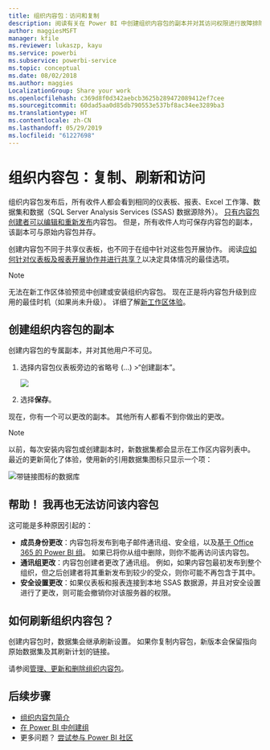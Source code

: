 ```yaml
---
title: 组织内容包：访问和复制
description: 阅读有关在 Power BI 中创建组织内容包的副本并对其访问权限进行故障排除的信息
author: maggiesMSFT
manager: kfile
ms.reviewer: lukaszp, kayu
ms.service: powerbi
ms.subservice: powerbi-service
ms.topic: conceptual
ms.date: 08/02/2018
ms.author: maggies
LocalizationGroup: Share your work
ms.openlocfilehash: c369d8f0d342aebcb3625b289472089412ef7cee
ms.sourcegitcommit: 60dad5aa0d85db790553e537bf8ac34ee3289ba3
ms.translationtype: HT
ms.contentlocale: zh-CN
ms.lasthandoff: 05/29/2019
ms.locfileid: "61227698"
---
```

# <a name="organizational-content-packs-copy-refresh-and-get-access"></a>组织内容包：复制、刷新和访问

组织内容包发布后，所有收件人都会看到相同的仪表板、报表、Excel 工作簿、数据集和数据（SQL Server Analysis Services (SSAS) 数据源除外）。  [只有内容包创建者可以编辑和重新发布](service-organizational-content-pack-manage-update-delete.md)内容包。  但是，所有收件人均可保存内容包的副本，该副本可与原始内容包并存。

创建内容包不同于共享仪表板，也不同于在组中针对这些包开展协作。 阅读[应如何针对仪表板及报表开展协作并进行共享？](service-how-to-collaborate-distribute-dashboards-reports.md)以决定具体情况的最佳选项。

> [!NOTE]
> 无法在新工作区体验预览中创建或安装组织内容包。 现在正是将内容包升级到应用的最佳时机（如果尚未升级）。 详细了解[新工作区体验](service-create-the-new-workspaces.md)。
>

## <a name="create-a-copy-of-an-organizational-content-pack"></a>创建组织内容包的副本
创建内容包的专属副本，并对其他用户不可见。

1. 选择内容包仪表板旁边的省略号 (...) >“创建副本”。

    ![](media/service-organizational-content-pack-copy-refresh-access/power-bi-create-copy-organizational-content-pack.png)
2. 选择**保存**。  

现在，你有一个可以更改的副本。 其他所有人都看不到你做出的更改。

> [!NOTE]
> 以前，每次安装内容包或创建副本时，新数据集都会显示在工作区内容列表中。 最近的更新简化了体验，使用新的引用数据集图标只显示一个项：
>
> ![带链接图标的数据库](media/service-organizational-content-pack-copy-refresh-access/power-bi-dataset-reference-icon.png)
>

## <a name="help--i-can-no-longer-access-the-content-pack"></a>帮助！  我再也无法访问该内容包
这可能是多种原因引起的：

* **成员身份更改**：内容包将发布到电子邮件通讯组、安全组，以及[基于 Office 365 的 Power BI 组](https://support.office.com/article/Create-a-group-in-Office-365-7124dc4c-1de9-40d4-b096-e8add19209e9)。  如果已将你从组中删除，则你不能再访问该内容包。
* **通讯组更改**：内容包创建者更改了通讯组。 例如，如果内容包最初发布到整个组织，但之后创建者将其重新发布到较少的受众，则你可能不再包含于其中。
* **安全设置更改**：如果仪表板和报表连接到本地 SSAS 数据源，并且对安全设置进行了更改，则可能会撤销你对该服务器的权限。

## <a name="how-are-organizational-content-packs-refreshed"></a>如何刷新组织内容包？
创建内容包时，数据集会继承刷新设置。  如果你复制内容包，新版本会保留指向原始数据集及其刷新计划的链接。

请参阅[管理、更新和删除组织内容包](service-organizational-content-pack-manage-update-delete.md)。

## <a name="next-steps"></a>后续步骤
* [组织内容包简介](service-organizational-content-pack-introduction.md)
* [在 Power BI 中创建组](service-create-distribute-apps.md)
* 更多问题？ [尝试参与 Power BI 社区](http://community.powerbi.com/)
